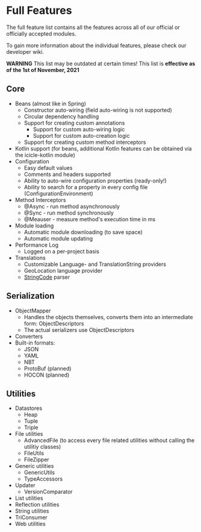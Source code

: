# Full Features

The full feature list contains all the features across all of our official or officially accepted modules.

To gain more information about the individual features, please check our developer wiki.

**WARNING** This list may be outdated at certain times! This list is **effective as of the 1st of November, 2021**

## Core

- Beans (almost like in Spring)
    - Constructor auto-wiring (field auto-wiring is not supported)
    - Circular dependency handling
    - Support for creating custom annotations
        - Support for custom auto-wiring logic
        - Support for custom auto-creation logic
    - Support for creating custom method interceptors
- Kotlin support (for beans, additional Kotlin features can be obtained via the icicle-kotlin module)
- Configuration
    - Easy default values
    - Comments and headers supported
    - Ability to auto-wire configuration properties (ready-only!)
    - Ability to search for a property in every config file (ConfigurationEnvironment)
- Method Interceptors
    - @Async - run method asynchronously
    - @Sync - run method synchronously
    - @Meauser - measure method's execution time in ms
- Module loading
    - Automatic module downloading (to save space)
    - Automatic module updating
- Performance Log
    - Logged on a per-project basis
- Translations
    - Customizable Language- and TranslationString providers
    - GeoLocation language provider
    - [StringCode]() parser

## Serialization

- ObjectMapper
    - Handles the objects themselves, converts them into an intermediate form: ObjectDescriptors
    - The actual serializers use ObjectDescriptors
- Converters
- Built-in formats:
    - JSON
    - YAML
    - NBT
    - ProtoBuf (planned)
    - HOCON (planned)

## Utilities

- Datastores
    - Heap
    - Tuple
    - Triple
- File utilities
    - AdvancedFile (to access every file related utilities without calling the utilitiy classes)
    - FileUtils
    - FileZipper
- Generic utilities
    - GenericUtils
    - TypeAccessors
- Updater
    - VersionComparator
- List utilities
- Reflection utilities
- String utilities
- TriConsumer
- Web utilities